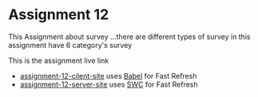 # Assignment 12 

This Assignment about survey ...there are different types of survey in this assignment have 6 category's survey

This is the assignment live link

- [assignment-12-cilent-site](https://github.com/vitejs/vite-plugin-react/blob/main/packages/plugin-react/README.md) uses [Babel](https://babeljs.io/) for Fast Refresh
- [assignment-12-server-site](https://github.com/vitejs/vite-plugin-react-swc) uses [SWC](https://swc.rs/) for Fast Refresh
